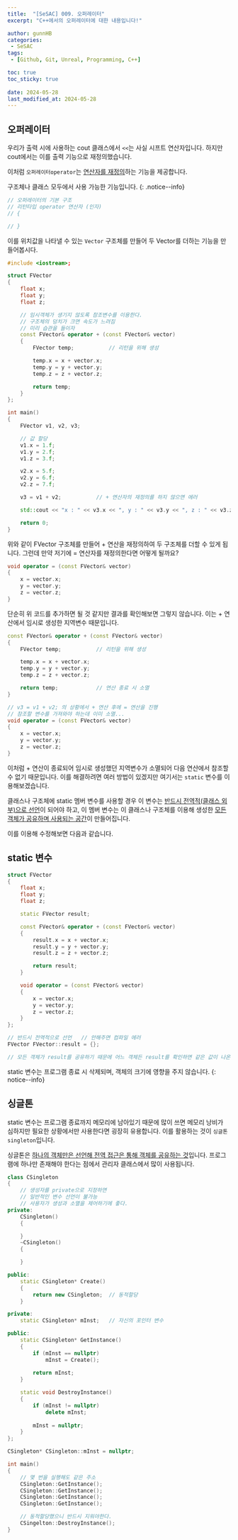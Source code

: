 ```yaml
---
title:  "[SeSAC] 009. 오퍼레이터"
excerpt: "C++에서의 오퍼레이터에 대한 내용입니다!"

author: gunnHB
categories: 
 - SeSAC
tags: 
 - [Github, Git, Unreal, Programming, C++]

toc: true
toc_sticky: true
 
date: 2024-05-28
last_modified_at: 2024-05-28
---
```


## 오퍼레이터
우리가 출력 시에 사용하는 cout 클래스에서 `<<`는 사실 시프트 연산자입니다. 하지만 cout에서는 이를 출력 기능으로 재정의했습니다. 

이처럼 `오퍼레이터operator`는 <u>연산자를 재정의</u>하는 기능을 제공합니다.

구조체나 클래스 모두에서 사용 가능한 기능입니다.
{: .notice--info}

```c++
// 오퍼레이터의 기본 구조
// 리턴타입 operator 연산자 (인자)
// {

// }
```

이를 위치값을 나타낼 수 있는 `Vector` 구조체를 만들어 두 Vector를 더하는 기능을 만들어봅시다.

```c++
#include <iostream>;

struct FVector
{
	float x;
	float y;
	float z;

	// 임시객체가 생기지 않도록 참조변수를 이용한다.
	// 구조체의 덩치가 크면 속도가 느려짐
	// 미리 습관을 들이자
	const FVector& operator + (const FVector& vector)
	{
		FVector temp;			// 리턴을 위해 생성

		temp.x = x + vector.x;
		temp.y = y + vector.y;
		temp.z = z + vector.z;

		return temp;
	}
};

int main()
{
	FVector v1, v2, v3;

	// 값 할당
	v1.x = 1.f;
	v1.y = 2.f;
	v1.z = 3.f;

	v2.x = 5.f;
	v2.y = 6.f;
	v2.z = 7.f;

	v3 = v1 + v2;			// + 연산자의 재정의를 하지 않으면 에러

	std::cout << "x : " << v3.x << ", y : " << v3.y << ", z : " << v3.z << std::endl;

	return 0;
}
```

위와 같이 FVector 구조체를 만들어 + 연산을 재정의하여 두 구조체를 더할 수 있게 됩니다. 그런데 만약 저기에 = 연산자를 재정의한다면 어떻게 될까요?

```c++
void operator = (const FVector& vector)
{
    x = vector.x;
    y = vector.y;
    z = vector.z;
}
```

단순히 위 코드를 추가하면 될 것 같지만 결과를 확인해보면 그렇지 않습니다. 이는 + 연산에서 임시로 생성한 지역변수 때문입니다.

```c++
const FVector& operator + (const FVector& vector)
{
    FVector temp;			// 리턴을 위해 생성

    temp.x = x + vector.x;
    temp.y = y + vector.y;
    temp.z = z + vector.z;

    return temp;            // 연산 종료 시 소멸
}

// v3 = v1 + v2; 의 상황에서 + 연산 후에 = 연산을 진행
// 참조할 변수를 가져와야 하는데 이미 소멸...
void operator = (const FVector& vector)
{
    x = vector.x;
    y = vector.y;
    z = vector.z;
}
```

이처럼 + 연산이 종료되어 임시로 생성했던 지역변수가 소멸되어 다음 연산에서 참조할 수 없기 때문입니다. 
이를 해결하려면 여러 방법이 있겠지만 여기서는 `static` 변수를 이용해보겠습니다.


클래스나 구조체에 static 멤버 변수를 사용할 경우 이 변수는 <u>반드시 전역적(클래스 외부)으로 선언</u>이 되어야 하고,
이 멤버 변수는 이 클래스나 구조체를 이용해 생성한 <u>모든 객체가 공유하며 사용되는 공간</u>이 만들어집니다.

이를 이용해 수정해보면 다음과 같습니다.

## static 변수
```c++
struct FVector
{
    float x;
    float y;
    float z;

    static FVector result;

    const FVector& operator + (const FVector& vector)
    {
        result.x = x + vector.x;
        result.y = y + vector.y;
        result.z = z + vector.z;

        return result;
    }

    void operator = (const FVector& vector)
    {
        x = vector.x;
        y = vector.y;
        z = vector.z;
    }
};

// 반드시 전역적으로 선언   // 안해주면 컴파일 에러
FVector FVector::result = {};

// 모든 객체가 result를 공유하기 때문에 어느 객체든 result를 확인하면 같은 값이 나온다.
```

static 변수는 프로그램 종료 시 삭제되며, 객체의 크기에 영향을 주지 않습니다.
{: notice--info}

## 싱글톤
static 변수는 프로그램 종료까지 메모리에 남아있기 때문에 많이 쓰면 메모리 낭비가 심하지만 필요한 상황에서만 사용한다면 굉장히 유용합니다.
이를 활용하는 것이 `싱글톤singleton`입니다.

싱글톤은 <u>하나의 객체만은 선언해 전역 접근은 통해 객체를 공유하는 것</u>입니다. 프로그램에 하나만 존재해야 한다는 점에서 관리자 클래스에서 많이 사용됩니다.

```c++
class CSingleton
{
    // 생성자를 private으로 지정하면
    // 일반적인 변수 선언이 불가능
    // 사용자가 생성과 소멸을 제어하기에 좋다.
private:
    CSingleton()
    {

    }
    ~CSingleton()
    {

    }

public:
    static CSingleton* Create()
    {
        return new CSingleton;  // 동적할당
    }

private:
    static CSingleton* mInst;   // 자신의 포인터 변수

public:
    static CSingleton* GetInstance()
    {
        if (mInst == nullptr)
            mInst = Create();
            
        return mInst;
    }

    static void DestroyInstance()
    {
        if (mInst != nullptr)
            delete mInst;
    
        mInst = nullptr;
    }
};

CSingleton* CSingleton::mInst = nullptr;

int main()
{
    // 몇 번을 실행해도 같은 주소
    CSingleton::GetInstance();          
    CSingleton::GetInstance();          
    CSingleton::GetInstance();          
    CSingleton::GetInstance();          

    // 동적할당했으니 반드시 지워야한다.
    CSingelton::DestroyInstance();
}
```
